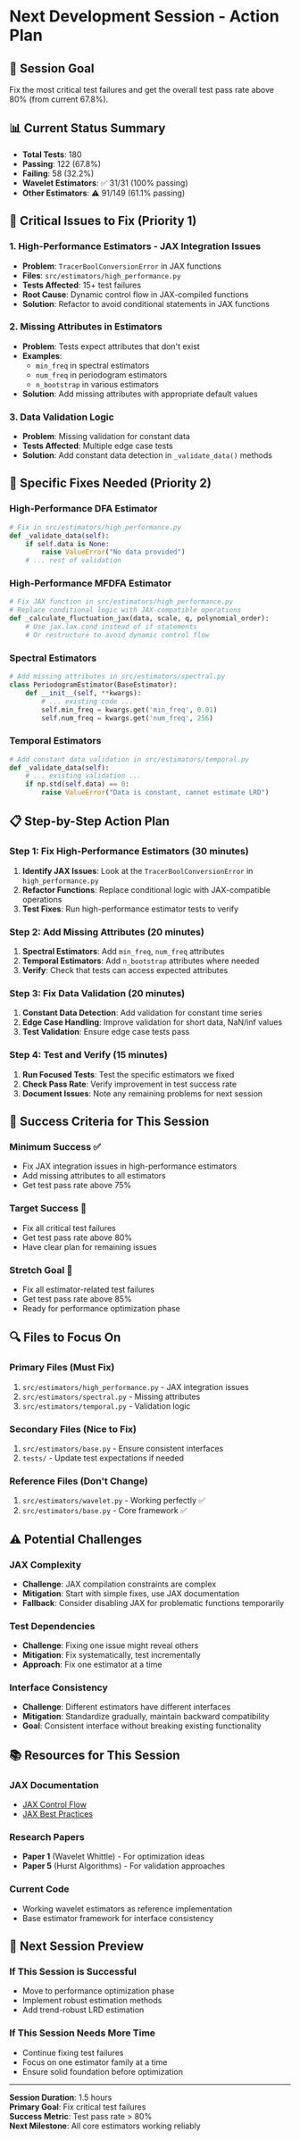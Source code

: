 # Next Development Session - Action Plan

## 🎯 **Session Goal**
Fix the most critical test failures and get the overall test pass rate above 80% (from current 67.8%).

## 📊 **Current Status Summary**
- **Total Tests**: 180
- **Passing**: 122 (67.8%)
- **Failing**: 58 (32.2%)
- **Wavelet Estimators**: ✅ 31/31 (100% passing)
- **Other Estimators**: ⚠️ 91/149 (61.1% passing)

## 🚨 **Critical Issues to Fix (Priority 1)**

### **1. High-Performance Estimators - JAX Integration Issues**
- **Problem**: `TracerBoolConversionError` in JAX functions
- **Files**: `src/estimators/high_performance.py`
- **Tests Affected**: 15+ test failures
- **Root Cause**: Dynamic control flow in JAX-compiled functions
- **Solution**: Refactor to avoid conditional statements in JAX functions

### **2. Missing Attributes in Estimators**
- **Problem**: Tests expect attributes that don't exist
- **Examples**: 
  - `min_freq` in spectral estimators
  - `num_freq` in periodogram estimators
  - `n_bootstrap` in various estimators
- **Solution**: Add missing attributes with appropriate default values

### **3. Data Validation Logic**
- **Problem**: Missing validation for constant data
- **Tests Affected**: Multiple edge case tests
- **Solution**: Add constant data detection in `_validate_data()` methods

## 🔧 **Specific Fixes Needed (Priority 2)**

### **High-Performance DFA Estimator**
```python
# Fix in src/estimators/high_performance.py
def _validate_data(self):
    if self.data is None:
        raise ValueError("No data provided")
    # ... rest of validation
```

### **High-Performance MFDFA Estimator**
```python
# Fix JAX function in src/estimators/high_performance.py
# Replace conditional logic with JAX-compatible operations
def _calculate_fluctuation_jax(data, scale, q, polynomial_order):
    # Use jax.lax.cond instead of if statements
    # Or restructure to avoid dynamic control flow
```

### **Spectral Estimators**
```python
# Add missing attributes in src/estimators/spectral.py
class PeriodogramEstimator(BaseEstimator):
    def __init__(self, **kwargs):
        # ... existing code ...
        self.min_freq = kwargs.get('min_freq', 0.01)
        self.num_freq = kwargs.get('num_freq', 256)
```

### **Temporal Estimators**
```python
# Add constant data validation in src/estimators/temporal.py
def _validate_data(self):
    # ... existing validation ...
    if np.std(self.data) == 0:
        raise ValueError("Data is constant, cannot estimate LRD")
```

## 📋 **Step-by-Step Action Plan**

### **Step 1: Fix High-Performance Estimators (30 minutes)**
1. **Identify JAX Issues**: Look at the `TracerBoolConversionError` in `high_performance.py`
2. **Refactor Functions**: Replace conditional logic with JAX-compatible operations
3. **Test Fixes**: Run high-performance estimator tests to verify

### **Step 2: Add Missing Attributes (20 minutes)**
1. **Spectral Estimators**: Add `min_freq`, `num_freq` attributes
2. **Temporal Estimators**: Add `n_bootstrap` attributes where needed
3. **Verify**: Check that tests can access expected attributes

### **Step 3: Fix Data Validation (20 minutes)**
1. **Constant Data Detection**: Add validation for constant time series
2. **Edge Case Handling**: Improve validation for short data, NaN/inf values
3. **Test Validation**: Ensure edge case tests pass

### **Step 4: Test and Verify (15 minutes)**
1. **Run Focused Tests**: Test the specific estimators we fixed
2. **Check Pass Rate**: Verify improvement in test success rate
3. **Document Issues**: Note any remaining problems for next session

## 🎯 **Success Criteria for This Session**

### **Minimum Success** ✅
- Fix JAX integration issues in high-performance estimators
- Add missing attributes to all estimators
- Get test pass rate above 75%

### **Target Success** 🎯
- Fix all critical test failures
- Get test pass rate above 80%
- Have clear plan for remaining issues

### **Stretch Goal** 🚀
- Fix all estimator-related test failures
- Get test pass rate above 85%
- Ready for performance optimization phase

## 🔍 **Files to Focus On**

### **Primary Files** (Must Fix)
1. `src/estimators/high_performance.py` - JAX integration issues
2. `src/estimators/spectral.py` - Missing attributes
3. `src/estimators/temporal.py` - Validation logic

### **Secondary Files** (Nice to Fix)
1. `src/estimators/base.py` - Ensure consistent interfaces
2. `tests/` - Update test expectations if needed

### **Reference Files** (Don't Change)
1. `src/estimators/wavelet.py` - Working perfectly ✅
2. `src/estimators/base.py` - Core framework ✅

## ⚠️ **Potential Challenges**

### **JAX Complexity**
- **Challenge**: JAX compilation constraints are complex
- **Mitigation**: Start with simple fixes, use JAX documentation
- **Fallback**: Consider disabling JAX for problematic functions temporarily

### **Test Dependencies**
- **Challenge**: Fixing one issue might reveal others
- **Mitigation**: Fix systematically, test incrementally
- **Approach**: Fix one estimator at a time

### **Interface Consistency**
- **Challenge**: Different estimators have different interfaces
- **Mitigation**: Standardize gradually, maintain backward compatibility
- **Goal**: Consistent interface without breaking existing functionality

## 📚 **Resources for This Session**

### **JAX Documentation**
- [JAX Control Flow](https://jax.readthedocs.io/en/latest/notebooks/Common_Gotchas_in_JAX.html#control-flow)
- [JAX Best Practices](https://jax.readthedocs.io/en/latest/jax-101/01-jax-basics.html)

### **Research Papers**
- **Paper 1** (Wavelet Whittle) - For optimization ideas
- **Paper 5** (Hurst Algorithms) - For validation approaches

### **Current Code**
- Working wavelet estimators as reference implementation
- Base estimator framework for interface consistency

## 🚀 **Next Session Preview**

### **If This Session is Successful**
- Move to performance optimization phase
- Implement robust estimation methods
- Add trend-robust LRD estimation

### **If This Session Needs More Time**
- Continue fixing test failures
- Focus on one estimator family at a time
- Ensure solid foundation before optimization

---

**Session Duration**: 1.5 hours  
**Primary Goal**: Fix critical test failures  
**Success Metric**: Test pass rate > 80%  
**Next Milestone**: All core estimators working reliably

